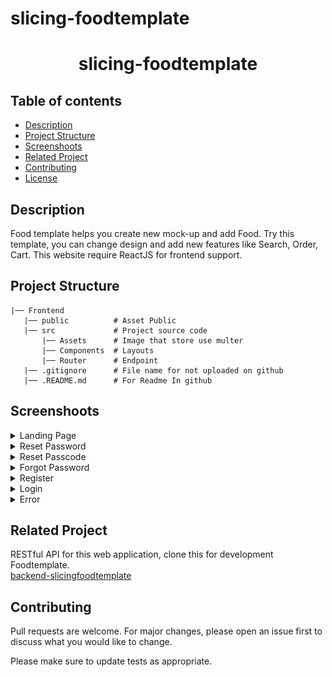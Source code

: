 # slicing-foodtemplate

<h1 align="center">slicing-foodtemplate</h1>

## Table of contents
- [Description](#Description)
- [Project Structure](#Project)
- [Screenshoots](#Screenshoot)
- [Related Project](#Related-Project)
- [Contributing](#Contributing)
- [License](#License)


## Description
Food template helps you create new mock-up and add Food. Try this template, you can change design and add new features like
Search, Order, Cart. This website require ReactJS for frontend support.

## Project Structure
```
|── Frontend
   |── public          # Asset Public
   |── src             # Project source code
       |── Assets      # Image that store use multer
       |── Components  # Layouts
       |── Router      # Endpoint
   |── .gitignore      # File name for not uploaded on github
   |── .README.md      # For Readme In github
```

## Screenshoots
<details>
  <summary>
    Landing Page
  </summary>
<img src="screenshot/Landing Page.jpeg" alt="Landing Page" />
</details>

<details>
  <summary>
    Reset Password
  </summary>
<img src="screenshot/Reset Password.jpeg" alt="Reset Password" />
</details>

<details>
  <summary>
    Reset Passcode
  </summary>
<img src="screenshot/Reset Passcode.jpeg" alt="Reset Passcode" />
</details>

<details>
  <summary>
   Forgot Password
  </summary>
<img src="screenshot/Forgot Password.jpeg" alt="Forgot Password" />
</details>

<details>
  <summary>
   Register
  </summary>
<img src="screenshot/Register.jpeg" alt="Register" />
</details>

<details>
  <summary>
   Login
  </summary>
<img src="screenshot/Login.png" alt="Login" />
</details>

<details>
  <summary>
   Error
  </summary>
<img src="screenshot/Error.png" alt="Error" />
</details>


## Related Project
RESTful API for this web application, clone this for development Foodtemplate.\
[backend-slicingfoodtemplate](https://github.com/Alamnzr123/backend-slicingfoodtemplate)

## Contributing
Pull requests are welcome. For major changes, please open an issue first to discuss what you would like to change.

Please make sure to update tests as appropriate.
